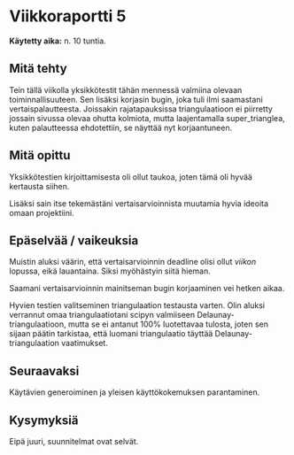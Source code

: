 # Viikkoraportti 5

**Käytetty aika:** n. 10 tuntia.

## Mitä tehty
Tein tällä viikolla yksikkötestit tähän mennessä valmiina olevaan toiminnallisuuteen. Sen lisäksi korjasin bugin, joka tuli ilmi saamastani vertaispalautteesta. Joissakin rajatapauksissa triangulaatioon ei piirretty jossain sivussa olevaa ohutta kolmiota, mutta laajentamalla super_trianglea, kuten palautteessa ehdotettiin, se näyttää nyt korjaantuneen.

## Mitä opittu
Yksikkötestien kirjoittamisesta oli ollut taukoa, joten tämä oli hyvää kertausta siihen.

Lisäksi sain itse tekemästäni vertaisarvioinnista muutamia hyvia ideoita omaan projektiini.

## Epäselvää / vaikeuksia
Muistin aluksi väärin, että vertaisarvioinnin deadline olisi ollut *viikon* lopussa, eikä lauantaina. Siksi myöhästyin siitä hieman.

Saamani vertaisarvioinnin mainitseman bugin korjaaminen vei hetken aikaa.

Hyvien testien valitseminen triangulaation testausta varten. Olin aluksi verrannut omaa triangulaatiotani scipyn valmiiseen Delaunay-triangulaatioon, mutta se ei antanut 100% luotettavaa tulosta, joten sen sijaan päätin tarkistaa, että luomani triangulaatio täyttää Delaunay-triangulaation vaatimukset.

## Seuraavaksi
Käytävien generoiminen ja yleisen käyttökokemuksen parantaminen.

## Kysymyksiä
Eipä juuri, suunnitelmat ovat selvät.